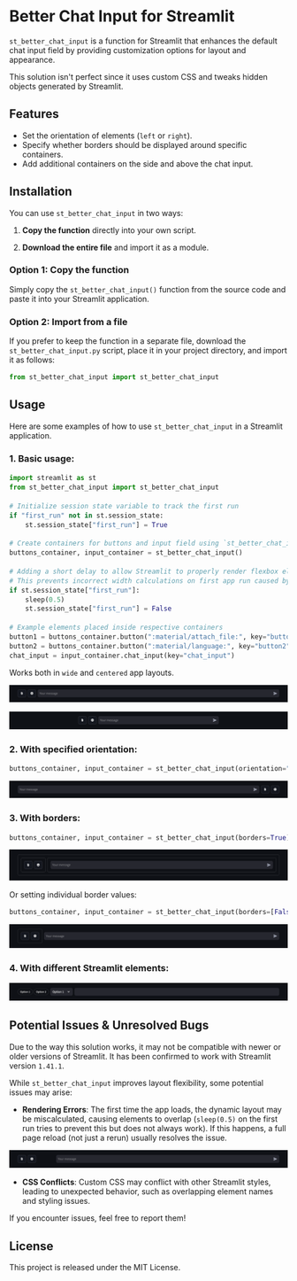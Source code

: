 
# Better Chat Input for Streamlit

`st_better_chat_input` is a function for Streamlit that enhances the default chat input field by providing customization options for layout and appearance. 

This solution isn't perfect since it uses custom CSS and tweaks hidden objects generated by Streamlit.

## Features

-   Set the orientation of elements (`left` or `right`).
-   Specify whether borders should be displayed around specific containers.
-   Add additional containers on the side and above the chat input.

## Installation

You can use `st_better_chat_input` in two ways:

1.  **Copy the function** directly into your own script.
    
2.  **Download the entire file** and import it as a module.
    

### Option 1: Copy the function

Simply copy the `st_better_chat_input()` function from the source code and paste it into your Streamlit application.

### Option 2: Import from a file

If you prefer to keep the function in a separate file, download the `st_better_chat_input.py` script, place it in your project directory, and import it as follows:

```python
from st_better_chat_input import st_better_chat_input
```

## Usage

Here are some examples of how to use `st_better_chat_input` in a Streamlit application.

### 1. Basic usage:

```python
import streamlit as st
from st_better_chat_input import st_better_chat_input

# Initialize session state variable to track the first run  
if "first_run" not in st.session_state:  
    st.session_state["first_run"] = True  
  
# Create containers for buttons and input field using `st_better_chat_input`  
buttons_container, input_container = st_better_chat_input()  
  
# Adding a short delay to allow Streamlit to properly render flexbox elements.
# This prevents incorrect width calculations on first app run caused by the dynamic Streamlit rendering but does not always work.  
if st.session_state["first_run"]:  
    sleep(0.5)  
    st.session_state["first_run"] = False  
  
# Example elements placed inside respective containers  
button1 = buttons_container.button(":material/attach_file:", key="button1")  
button2 = buttons_container.button(":material/language:", key="button2")  
chat_input = input_container.chat_input(key="chat_input")
```

Works both in `wide` and `centered` app layouts.

![](assets/image1.png)

![](assets/image2.png)

### 2. With specified orientation:

```python
buttons_container, input_container = st_better_chat_input(orientation="right")
```

![](assets/image3.png)

### 3. With borders:

```python
buttons_container, input_container = st_better_chat_input(borders=True)
```

![](assets/image4.png)

Or setting individual border values:

```python
buttons_container, input_container = st_better_chat_input(borders=[False, True, False, False])
```

![](assets/image5.png)

### 4. With different Streamlit elements:

![](assets/image6.png)

## Potential Issues & Unresolved Bugs

Due to the way this solution works, it may not be compatible with newer or older versions of Streamlit. It has been confirmed to work with Streamlit version `1.41.1`.

While `st_better_chat_input` improves layout flexibility, some potential issues may arise:

- **Rendering Errors**: The first time the app loads, the dynamic layout may be miscalculated, causing elements to overlap (`sleep(0.5)` on the first run tries to prevent this but does not always work). If this happens, a full page reload (not just a rerun) usually resolves the issue.

![](assets/image7.png)

- **CSS Conflicts**: Custom CSS may conflict with other Streamlit styles, leading to unexpected behavior, such as overlapping element names and styling issues.

If you encounter issues, feel free to report them!

## License

This project is released under the MIT License.
